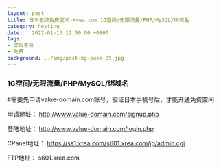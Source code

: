 ```yaml
---
layout: post
title: 日本老牌免费空间-Xrea.com 1G空间/无限流量/PHP/MySQL/绑域名
category: hosting
date:   2022-01-13 12:50:00 +0800
tags:
- 虚拟主机
- 免费
background: ../img/post-bg-poem-05.jpg
---
```


### 1G空间/无限流量/PHP/MySQL/绑域名

#需要先申请value-domain.com账号，验证日本手机号后，才能开通免费空间

申请地址：
http://www.value-domain.com/signup.php

登陆地址：
http://www.value-domain.com/login.php

CPanel地址：
https://ss1.xrea.com/s601.xrea.com/jp/admin.cgi

FTP地址：
s601.xrea.com
